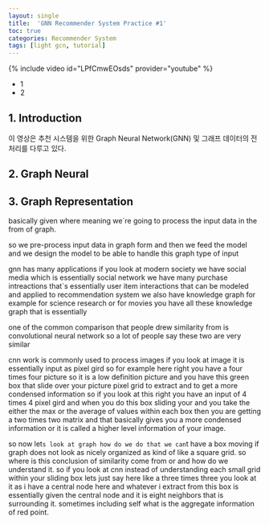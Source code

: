 ```yaml
---
layout: single
title:  'GNN Recommender System Practice #1'
toc: true
categories: Recommender System
tags: [light gcn, tutorial]
---
```


{% include video id="LPfCmwEOsds" provider="youtube" %}

<div class="notice--success">
<ul>
  <li> 1 </li>
  <li> 2 </li>
</ul>
</div>

## 1. Introduction

이 영상은 추천 시스템을 위한 Graph Neural Network(GNN) 및 그래프 데이터의 전처리를 다루고 있다.

## 2. Graph Neural 



## 3. Graph Representation

basically given where meaning we`re going to process the input data in the from of graph.

 so we pre-process input data in graph form and then we feed the model and we design the model to be able to handle this graph type of input

gnn has many applications if you look at modern society we have social media which is essentially social network we have many purchase intreactions that`s essentially user item interactions that can be modeled and applied to recommendation system we also have knowledge graph for example for science research or for movies you have all these knowledge graph that is essentially

one of the common comparison that people drew similarity from is convolutional neural network so a lot of people say these two are very similar

cnn work is commonly used to process images if you look at image it is essentially input as pixel gird so for example here right you have a four times four picture so it is a low definition picture and you have this green box that slide over your picture pixel grid to extract and to get a more condensed information so if you look at this right you have an input of 4 times 4 pixel gird and when you do this box sliding your and you take the either the max or the average of values within each box then you are getting a two times two matrix and that basically gives you a more condensed information or it is called a higher level information of your image.

so now let`s look at graph how do we do that we can`t have a box moving if graph does not look as nicely organized as kind of like a square grid. so where is this conclusion of similarity come from or and how do we understand it. so if you look at cnn instead of understanding each small grid within your sliding box lets just say here like a three times three you look at it as i have a central node here and whatever i extract from this box is essentially given the central node and it is eight neighbors that is surrounding it. sometimes including self what is the aggregate information of red point.    
